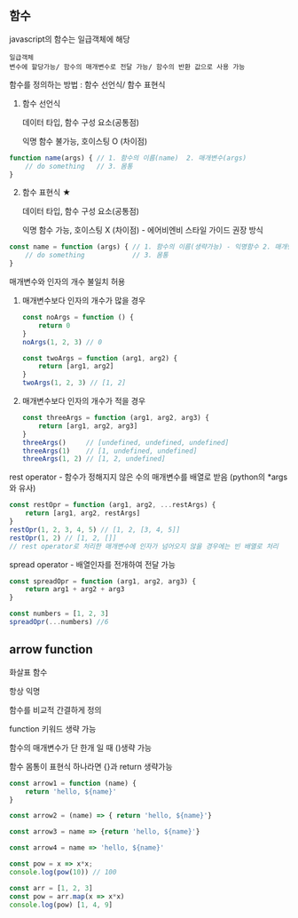 ## 함수

javascript의 함수는 일급객체에 해당

```
일급객체
변수에 할당가능/ 함수의 매개변수로 전달 가능/ 함수의 반환 값으로 사용 가능
```



함수를 정의하는 방법 : 함수 선언식/ 함수 표현식

1. 함수 선언식

   데이터 타입, 함수 구성 요소(공통점)

   익명 함수 불가능, 호이스팅 O (차이점)

```javascript
function name(args) { // 1. 함수의 이름(name)  2. 매개변수(args)
    // do something   // 3. 몸통
}
```

2. 함수 표현식 ★

   데이터 타입, 함수 구성 요소(공통점)

   익명 함수 가능, 호이스팅 X (차이점) - 에어비엔비 스타일 가이드 권장 방식

```javascript
const name = function (args) { // 1. 함수의 이름(생략가능) - 익명함수 2. 매개변수 (args)
    // do something            // 3. 몸통
}
```



매개변수와 인자의 개수 불일치 허용

1. 매개변수보다 인자의 개수가 많을 경우

   ```javascript
   const noArgs = function () {
       return 0
   }
   noArgs(1, 2, 3) // 0
   
   const twoArgs = function (arg1, arg2) {
       return [arg1, arg2]
   }
   twoArgs(1, 2, 3) // [1, 2]
   ```

2. 매개변수보다 인자의 개수가 적을 경우

   ```javascript
   const threeArgs = function (arg1, arg2, arg3) {
       return [arg1, arg2, arg3]
   }
   threeArgs()     // [undefined, undefined, undefined]
   threeArgs(1)    // [1, undefined, undefined]
   threeArgs(1, 2) // [1, 2, undefined]
   ```



rest operator - 함수가 정해지지 않은 수의 매개변수를 배열로 받음 (python의 *args와 유사)

```javascript
const restOpr = function (arg1, arg2, ...restArgs) {
    return [arg1, arg2, restArgs]
}
restOpr(1, 2, 3, 4, 5) // [1, 2, [3, 4, 5]]
restOpr(1, 2) // [1, 2, []]
// rest operator로 처리한 매개변수에 인자가 넘어오지 않을 경우에는 빈 배열로 처리
```



spread operator - 배열인자를 전개하여 전달 가능

```javascript
const spreadOpr = function (arg1, arg2, arg3) {
    return arg1 + arg2 + arg3
}

const numbers = [1, 2, 3]
spreadOpr(...numbers) //6
```



## arrow function

화살표 함수

항상 익명

함수를 비교적 간결하게 정의

function 키워드 생략 가능

함수의 매개변수가 단 한개 일 때 ()생략 가능

함수 몸통이 표현식 하나라면 {}과 return 생략가능

```javascript
const arrow1 = function (name) {
    return 'hello, ${name}'
}

const arrow2 = (name) => { return 'hello, ${name}'}

const arrow3 = name => {return 'hello, ${name}'}

const arrow4 = name => 'hello, ${name}'

const pow = x => x*x;
console.log(pow(10)) // 100

const arr = [1, 2, 3]
const pow = arr.map(x => x*x)
console.log(pow) [1, 4, 9]
```



